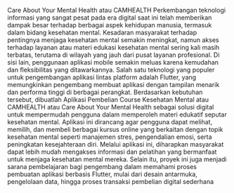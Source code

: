 Care About Your Mental Health atau CAMHEALTH
Perkembangan teknologi informasi yang sangat pesat pada era digital saat ini
telah memberikan dampak besar terhadap berbagai aspek kehidupan manusia, termasuk
dalam bidang kesehatan mental. Kesadaran masyarakat terhadap pentingnya menjaga
kesehatan mental semakin meningkat, namun akses terhadap layanan atau materi edukasi
kesehatan mental sering kali masih terbatas, terutama di wilayah yang jauh dari pusat
layanan profesional. Di sisi lain, penggunaan aplikasi mobile semakin meluas karena kemudahan dan
fleksibilitas yang ditawarkannya. Salah satu teknologi yang populer untuk pengembangan
aplikasi lintas platform adalah Flutter, yang memungkinkan pengembang membuat
aplikasi dengan tampilan menarik dan performa tinggi di berbagai perangkat. Berdasarkan kebutuhan tersebut, dibuatlah Aplikasi Pembelian Course
Kesehatan Mental atau CAMHEALTH atau Care About Your Mental Health
sebagai solusi digital untuk mempermudah pengguna dalam memperoleh materi edukatif
seputar kesehatan mental. Aplikasi ini dirancang agar pengguna dapat melihat, memilih, dan membeli berbagai kursus online yang berkaitan dengan topik kesehatan mental
seperti manajemen stres, pengendalian emosi, serta peningkatan kesejahteraan diri. Melalui aplikasi ini, diharapkan masyarakat dapat lebih mudah mengakses
informasi dan pelatihan yang bermanfaat untuk menjaga kesehatan mental mereka. Selain
itu, proyek ini juga menjadi sarana pembelajaran bagi pengembang dalam memahami
proses pembuatan aplikasi berbasis Flutter, mulai dari desain antarmuka, pengelolaan
data, hingga proses transaksi pembelian digital sederhana
